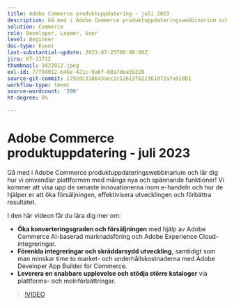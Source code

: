 ```yaml
---
title: Adobe Commerce produktuppdatering - juli 2023
description: Gå med i Adobe Commerce produktuppdateringswebbinarium och lär dig hur vi omvandlar plattformen med många nya och spännande funktioner! Vi kommer att visa upp de senaste innovationerna inom e-handeln och hur de hjälper er att öka försäljningen, effektivisera utvecklingen och förbättra resultatet. I den här videon får du lära dig hur du kan öka konverteringsgraden och försäljningen med hjälp av Adobe Commerce AI-baserad marknadsföring och Adobe Experience Cloud-integreringar.  Förenkla integreringar och skräddarsydd utveckling och minska samtidigt time to market- och underhållskostnaderna med Adobe Developer App Builder for Commerce.  Leverera en snabbare upplevelse och supporta större kataloger via plattforms- och molnförbättringar.
solution: Commerce
role: Developer, Leader, User
level: Beginner
doc-type: Event
last-substantial-update: 2023-07-25T00:00:00Z
jira: KT-13712
thumbnail: 3422012.jpeg
exl-id: 77f84912-b46e-421c-9a6f-08a7dea5b228
source-git-commit: 1792dc318643aec2c12613f621361d72a7a918b1
workflow-type: tm+mt
source-wordcount: '200'
ht-degree: 0%

---
```


# Adobe Commerce produktuppdatering - juli 2023

Gå med i Adobe Commerce produktuppdateringswebbinarium och lär dig hur vi omvandlar plattformen med många nya och spännande funktioner! Vi kommer att visa upp de senaste innovationerna inom e-handeln och hur de hjälper er att öka försäljningen, effektivisera utvecklingen och förbättra resultatet.

I den här videon får du lära dig mer om:

* **Öka konverteringsgraden och försäljningen** med hjälp av Adobe Commerce AI-baserad marknadsföring och Adobe Experience Cloud-integreringar.
* **Förenkla integreringar och skräddarsydd utveckling**, samtidigt som man minskar time to market- och underhållskostnaderna med Adobe Developer App Builder for Commerce.
* **Leverera en snabbare upplevelse och stödja större kataloger** via plattforms- och molnförbättringar.

>[!VIDEO](https://video.tv.adobe.com/v/3422012/?learn=on)
